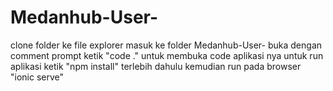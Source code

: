 # Medanhub-User-

clone folder ke file explorer
masuk ke folder Medanhub-User-
buka dengan comment prompt
ketik "code ." untuk membuka code aplikasi nya
untuk run aplikasi ketik "npm install" terlebih dahulu
kemudian run pada browser "ionic serve"
